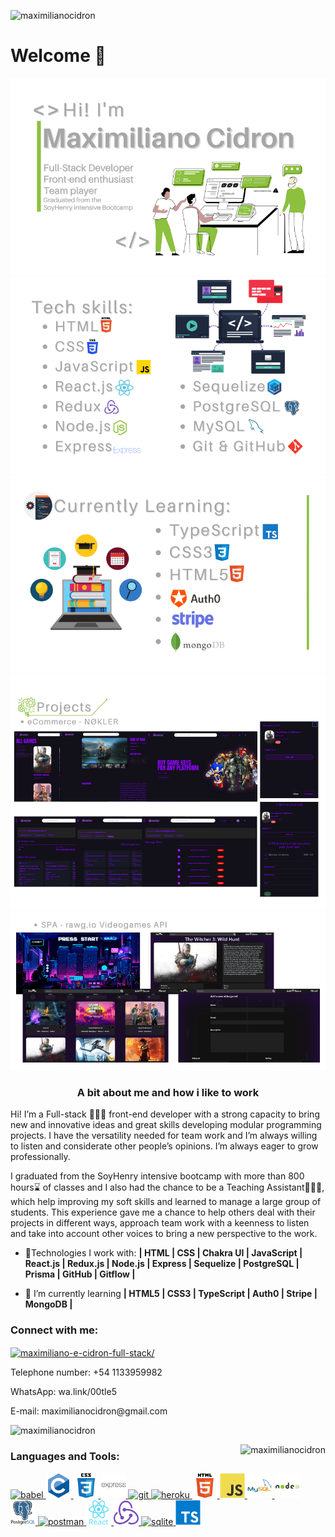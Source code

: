 <p align="left"> <img src="https://komarev.com/ghpvc/?username=maximilianocidron&label=Profile%20views&color=0e75b6&style=flat" alt="maximilianocidron" /> </p>
<h1 align="left">Welcome 👋</h1>

![MaximilianoCidronHello](https://github.com/MaximilianoCidron/MaximilianoCidron/blob/main/Hi!%20I'm.png "MaximilianoCidron")
![MaximilianoCidronSkills](https://github.com/MaximilianoCidron/MaximilianoCidron/blob/main/Tech%20skills.png "MaximilianoCidronSkills")
![MaximilianoCidronLearning](https://github.com/MaximilianoCidron/MaximilianoCidron/blob/main/Currently%20Learning.png "MaximilianoCidronLearning")
![MaximilianoCidronNokler](https://github.com/MaximilianoCidron/MaximilianoCidron/blob/main/eCommerce-Nokler.png "MaximilianoCidronNokler")
![MaximilianoCidronSPA](https://github.com/MaximilianoCidron/MaximilianoCidron/blob/main/SPA-VideogamesAPI.png "MaximilianoCidronSPA")

<h3 align="center">A bit about me and how i like to work</h3>

Hi! I’m a Full-stack 👨🏻‍💻 front-end developer with a strong capacity to bring new and innovative ideas and great skills developing modular programming projects. I have the versatility needed for team work and I’m always willing to listen and considerate other people’s opinions. I’m always eager to grow professionally. 

I graduated from the SoyHenry intensive bootcamp with more than 800 hours⌛ of classes and I also had the chance to be a Teaching Assistant👨🏻‍🏫, which help improving my soft skills and learned to manage a large group of students. This experience gave me a chance to help others deal with their projects in different ways, approach team work with a keenness to listen and take into account other voices to bring a new perspective to the work.

- 🧠Technologies I work with: **| HTML | CSS | Chakra UI | JavaScript | React.js | Redux.js | Node.js | Express | Sequelize | PostgreSQL | Prisma | GitHub | Gitflow |**

- 🌱 I’m currently learning **| HTML5 | CSS3 | TypeScript | Auth0 | Stripe | MongoDB |**

<h3 align="left">Connect with me:</h3>
<p align="left">
<a href="https://linkedin.com/in/maximiliano-e-cidron-full-stack/" target="blank"><img align="center" src="https://raw.githubusercontent.com/rahuldkjain/github-profile-readme-generator/master/src/images/icons/Social/linked-in-alt.svg" alt="maximiliano-e-cidron-full-stack/" height="30" width="40" /></a>
</p>
<p align="left">Telephone number: +54 1133959982</p>
<p align="left">WhatsApp: wa.link/00tle5</p>
<p align="left">E-mail: maximilianocidron@gmail.com</p>

<p>&nbsp;<img align="left" src="https://github-readme-stats.vercel.app/api?username=maximilianocidron&show_icons=true&locale=en" alt="maximilianocidron" /></p>

<p><img align="right" src="https://github-readme-streak-stats.herokuapp.com/?user=maximilianocidron&" alt="maximilianocidron" /></p>

<h3 align="left">Languages and Tools:</h3>
<p align="left"> <a href="https://babeljs.io/" target="_blank" rel="noreferrer"> <img src="https://www.vectorlogo.zone/logos/babeljs/babeljs-icon.svg" alt="babel" width="40" height="40"/> </a> <a href="https://www.cprogramming.com/" target="_blank" rel="noreferrer"> <img src="https://raw.githubusercontent.com/devicons/devicon/master/icons/c/c-original.svg" alt="c" width="40" height="40"/> </a> <a href="https://www.w3schools.com/css/" target="_blank" rel="noreferrer"> <img src="https://raw.githubusercontent.com/devicons/devicon/master/icons/css3/css3-original-wordmark.svg" alt="css3" width="40" height="40"/> </a> <a href="https://expressjs.com" target="_blank" rel="noreferrer"> <img src="https://raw.githubusercontent.com/devicons/devicon/master/icons/express/express-original-wordmark.svg" alt="express" width="40" height="40"/> </a> <a href="https://git-scm.com/" target="_blank" rel="noreferrer"> <img src="https://www.vectorlogo.zone/logos/git-scm/git-scm-icon.svg" alt="git" width="40" height="40"/> </a> <a href="https://heroku.com" target="_blank" rel="noreferrer"> <img src="https://www.vectorlogo.zone/logos/heroku/heroku-icon.svg" alt="heroku" width="40" height="40"/> </a> <a href="https://www.w3.org/html/" target="_blank" rel="noreferrer"> <img src="https://raw.githubusercontent.com/devicons/devicon/master/icons/html5/html5-original-wordmark.svg" alt="html5" width="40" height="40"/> </a> <a href="https://developer.mozilla.org/en-US/docs/Web/JavaScript" target="_blank" rel="noreferrer"> <img src="https://raw.githubusercontent.com/devicons/devicon/master/icons/javascript/javascript-original.svg" alt="javascript" width="40" height="40"/> </a> <a href="https://www.mysql.com/" target="_blank" rel="noreferrer"> <img src="https://raw.githubusercontent.com/devicons/devicon/master/icons/mysql/mysql-original-wordmark.svg" alt="mysql" width="40" height="40"/> </a> <a href="https://nodejs.org" target="_blank" rel="noreferrer"> <img src="https://raw.githubusercontent.com/devicons/devicon/master/icons/nodejs/nodejs-original-wordmark.svg" alt="nodejs" width="40" height="40"/> </a> <a href="https://www.postgresql.org" target="_blank" rel="noreferrer"> <img src="https://raw.githubusercontent.com/devicons/devicon/master/icons/postgresql/postgresql-original-wordmark.svg" alt="postgresql" width="40" height="40"/> </a> <a href="https://postman.com" target="_blank" rel="noreferrer"> <img src="https://www.vectorlogo.zone/logos/getpostman/getpostman-icon.svg" alt="postman" width="40" height="40"/> </a> <a href="https://reactjs.org/" target="_blank" rel="noreferrer"> <img src="https://raw.githubusercontent.com/devicons/devicon/master/icons/react/react-original-wordmark.svg" alt="react" width="40" height="40"/> </a> <a href="https://redux.js.org" target="_blank" rel="noreferrer"> <img src="https://raw.githubusercontent.com/devicons/devicon/master/icons/redux/redux-original.svg" alt="redux" width="40" height="40"/> </a> <a href="https://www.sqlite.org/" target="_blank" rel="noreferrer"> <img src="https://www.vectorlogo.zone/logos/sqlite/sqlite-icon.svg" alt="sqlite" width="40" height="40"/> </a> <a href="https://www.typescriptlang.org/" target="_blank" rel="noreferrer"> <img src="https://raw.githubusercontent.com/devicons/devicon/master/icons/typescript/typescript-original.svg" alt="typescript" width="40" height="40"/> </a> </p>

